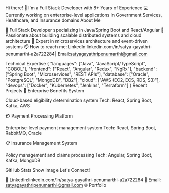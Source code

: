Hi there! 👋
I'm a Full Stack Developer with 8+ Years of Experience
💻 Currently working on enterprise-level applications in Government Services, Healthcare, and Insurance domains
About Me

🔭 Full Stack Developer specializing in Java/Spring Boot and React/Angular
🌱 Passionate about building scalable distributed systems and cloud architecture
💬 Expert in microservices architecture and event-driven systems
📫 How to reach me: LinkedIn:linkedin.com/in/satya-gayathri-penumarthi-a2a722284| Email:satyagayathripenumarthi@gmail.com

Technical Expertise
{
  "languages": ["Java", "JavaScript/TypeScript", "COBOL"],
  "frontend": ["React", "Angular", "Redux", "NgRx"],
  "backend": ["Spring Boot", "Microservices", "REST APIs"],
  "database": ["Oracle", "PostgreSQL", "MongoDB", "DB2"],
  "cloud": ["AWS (EC2, ECS, RDS, S3)"],
  "devops": ["Docker", "Kubernetes", "Jenkins", "Terraform"]
}
Recent Projects
🏢 Enterprise Benefits System

Cloud-based eligibility determination system
Tech: React, Spring Boot, Kafka, AWS

💳 Payment Processing Platform

Enterprise-level payment management system
Tech: React, Spring Boot, RabbitMQ, Oracle

📋 Insurance Management System

Policy management and claims processing
Tech: Angular, Spring Boot, Kafka, MongoDB

GitHub Stats
Show Image
Let's Connect!

💼 LinkedIn:linkedin.com/in/satya-gayathri-penumarthi-a2a722284
📧 Email: satyagayathripenumarthi@gmail.com
🌐 Portfolio
